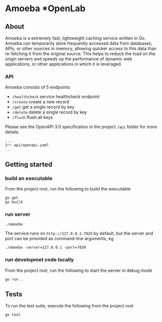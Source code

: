 # Amoeba *OpenLab

## About

Amoeba is a extremely fast, lightweight caching service written in Go.  Amoeba can temporarily store frequently accessed data from databases, APIs, or other sources in memory, allowing quicker access to this data than re-fetching it from the original source. This helps to reduce the load on the origin servers and speeds up the performance of dynamic web applications, or other applications in which it is leveraged.

### API

Amoeba consists of 5 endpoints

* `/healthcheck` service healthcheck endpoint
* `/create` create a new record
* `/get` get a single record by key
* `/delete` delete a single record by key
* `/flush` flush all keys

Please see the OpenAPI 3.0 specification in the project `/api` folder for more details.

```tree
...
├── api/openapi.yaml
...
```

## Getting started

### build an executable

From the project root, run the following to build the executable

```
go get
go build
```
### run server

```
./amoeba
```
The service runs on `http://127.0.0.1:7029` by default, but the server and port can be provided as command-line arguments, eg

```
./amoeba -server=127.0.0.1 -port=7030
```

### run developmet code locally

From the project root, run the following to start the server in debug mode

```
go run .
```

## Tests

To run the test suite, execute the following from the project root
```
go test
```
